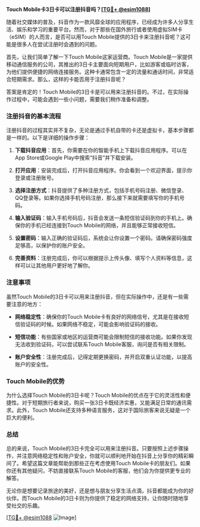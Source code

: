 **Touch Mobile卡3日卡可以注册抖音吗？[[TG💪+ @esim1088](https://t.me/s/esim1088)]**

随着社交媒体的普及，抖音作为一款风靡全球的应用程序，已经成为许多人分享生活、娱乐和学习的重要平台。然而，对于那些在国外旅行或者使用虚拟SIM卡（eSIM）的人而言，是否可以用Touch Mobile提供的3日卡来注册抖音呢？这可能是很多人在尝试注册时会遇到的问题。

首先，让我们简单了解一下Touch Mobile这家运营商。Touch Mobile是一家提供移动通信服务的公司，其推出的3日卡主要面向短期用户，比如游客或临时访客，为他们提供便捷的网络连接服务。这种卡通常包含一定的流量和通话时间，非常适合短期需求。那么，这样的卡能否用于注册抖音呢？

答案是肯定的！Touch Mobile的3日卡是可以用来注册抖音的。不过，在实际操作过程中，可能会遇到一些小问题，需要我们稍作准备和调整。

### 注册抖音的基本流程

注册抖音的过程其实并不复杂，无论是通过手机自带的卡还是虚拟卡，基本步骤都是一样的。以下是详细的操作步骤：

1. **下载抖音应用**：首先，你需要在你的智能手机上下载抖音应用程序。可以在App Store或Google Play中搜索“抖音”并下载安装。
   
2. **打开应用**：安装完成后，打开抖音应用程序。你会看到一个欢迎界面，提示你登录或注册账号。

3. **选择注册方式**：抖音提供了多种注册方式，包括手机号码注册、微信登录、QQ登录等。如果你选择手机号码注册，那么接下来就需要填写你的手机号码。

4. **输入验证码**：输入手机号码后，抖音会发送一条短信验证码到你的手机上。确保你的手机已经连接到Touch Mobile的网络，并且能够正常接收短信。

5. **设置密码**：输入正确的验证码后，系统会让你设置一个密码。请确保密码强度足够高，以保护你的账户安全。

6. **完善资料**：注册完成后，你可以根据提示上传头像、填写个人资料等信息，这样可以让其他用户更好地了解你。

### 注意事项

虽然Touch Mobile的3日卡可以用来注册抖音，但在实际操作中，还是有一些需要注意的地方：

- **网络稳定性**：确保你的Touch Mobile卡有良好的网络信号，尤其是在接收短信验证码的时候。如果网络不稳定，可能会影响验证码的接收。
  
- **短信功能**：有些国家或地区的运营商可能会限制短信的接收功能。如果你发现无法收到验证码，可以尝试联系Touch Mobile客服，询问是否有相关限制。

- **账户安全性**：注册完成后，记得定期更换密码，并开启双重认证功能，以提高账户的安全性。

### Touch Mobile的优势

为什么选择Touch Mobile的3日卡呢？Touch Mobile的优点在于它的灵活性和便捷性。对于短期旅行者来说，购买一张3日卡既经济实惠，又能满足日常的通讯需求。此外，Touch Mobile还支持多种语言服务，这对于国际旅客来说无疑是一个巨大的便利。

### 总结

总的来说，Touch Mobile的3日卡完全可以用来注册抖音。只要按照上述步骤操作，并注意网络稳定性和账户安全，你就可以顺利地开始在抖音上分享你的精彩瞬间了。希望这篇文章能帮助到那些正在考虑使用Touch Mobile卡的朋友们。如果你还有其他疑问，不妨直接联系Touch Mobile的客服，他们会为你提供更专业的解答。

无论你是想要记录旅途的美好，还是想与朋友分享生活点滴，抖音都能成为你的好伙伴。而Touch Mobile的3日卡则为你提供了稳定的网络支持，让你随时随地享受社交的乐趣。

[[TG💪+ @esim1088](https://t.me/s/esim1088) ![Image](https://i.postimg.cc/4NQfJmqS/Snipaste-2025-05-13-00-14-12.png)]